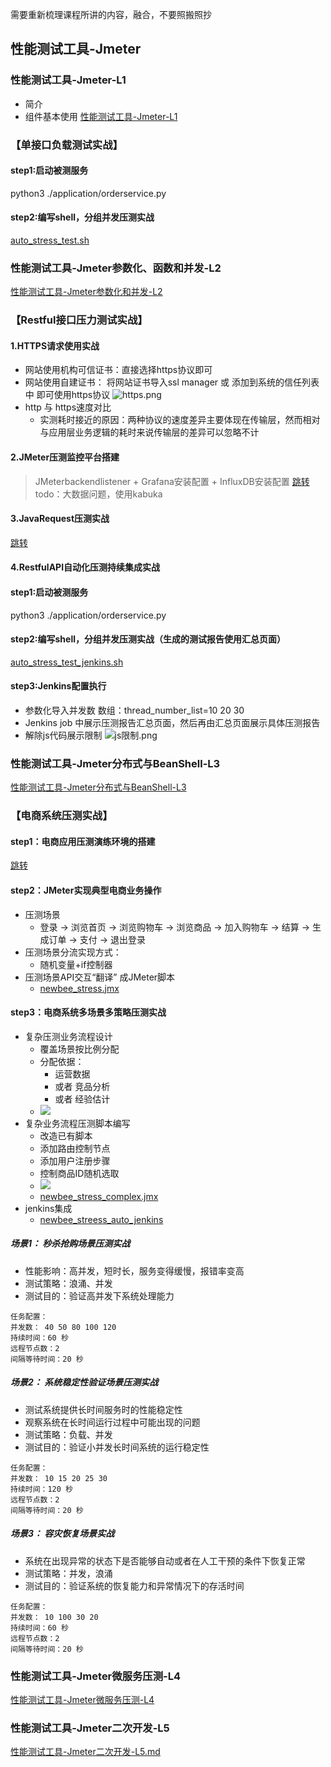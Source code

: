 需要重新梳理课程所讲的内容，融合，不要照搬照抄
## 性能测试工具-Jmeter
### 性能测试工具-Jmeter-L1
* 简介
* 组件基本使用
[性能测试工具-Jmeter-L1](./性能测试工具-Jmeter-L1.md)
### 【单接口负载测试实战】
#### step1:启动被测服务
python3 ./application/orderservice.py
#### step2:编写shell，分组并发压测实战
[auto_stress_test.sh](./automation/auto_stress_test.sh)
### 性能测试工具-Jmeter参数化、函数和并发-L2
[性能测试工具-Jmeter参数化和并发-L2](./性能测试工具-Jmeter参数化和并发-L2.md)
### 【Restful接口压力测试实战】
#### 1.HTTPS请求使用实战
* 网站使用机构可信证书：直接选择https协议即可
* 网站使用自建证书： 将网站证书导入ssl manager 或 添加到系统的信任列表中 即可使用https协议
![https.png](..%2Fimages%2Fhttps.png)
* http 与 https速度对比
  * 实测耗时接近的原因：两种协议的速度差异主要体现在传输层，然而相对与应用层业务逻辑的耗时来说传输层的差异可以忽略不计
#### 2.JMeter压测监控平台搭建
> JMeterbackendlistener + Grafana安装配置 + InfluxDB安装配置
[跳转](./monitor/README.md)   
todo：大数据问题，使用kabuka
#### 3.JavaRequest压测实战
[跳转](./java_request/README.md)
#### 4.RestfulAPI自动化压测持续集成实战
#### step1:启动被测服务
python3 ./application/orderservice.py
#### step2:编写shell，分组并发压测实战（生成的测试报告使用汇总页面）
[auto_stress_test_jenkins.sh](./automation/auto_stress_test_jenkins.sh)
#### step3:Jenkins配置执行
* 参数化导入并发数 数组：thread_number_list=10 20 30
* Jenkins job 中展示压测报告汇总页面，然后再由汇总页面展示具体压测报告
* 解除js代码展示限制
![js限制.png](../images/js限制.png)
### 性能测试工具-Jmeter分布式与BeanShell-L3
[性能测试工具-Jmeter分布式与BeanShell-L3](./性能测试工具-Jmeter分布式与BeanShell-L3.md)
### 【电商系统压测实战】
#### step1：电商应用压测演练环境的搭建
[跳转](./newbee-mall-api/README.md)
#### step2：JMeter实现典型电商业务操作
* 压测场景
  * 登录 -> 浏览首页 -> 浏览购物车 -> 浏览商品 -> 加入购物车 -> 结算 -> 生成订单 -> 支付 -> 退出登录
* 压测场景分流实现方式：
  * 随机变量+if控制器
* 压测场景API交互“翻译” 成JMeter脚本
  * [newbee_stress.jmx](./newbee-mall-api/newbee-mall-api/jmx/newbee_stress.jmx)
#### step3：电商系统多场景多策略压测实战
* 复杂压测业务流程设计
  * 覆盖场景按比例分配
  * 分配依据： 
    * 运营数据 
    * 或者 竞品分析 
    * 或者 经验估计
  * ![](../images/flow_upgrad.png)
* 复杂业务流程压测脚本编写
  * 改造已有脚本
  * 添加路由控制节点
  * 添加用户注册步骤
  * 控制商品ID随机选取
  * ![](../images/complex_jmeter.png)
  * [newbee_stress_complex.jmx](./newbee-mall-api/newbee-mall-api/jmx/newbee_stress_complex.jmx)
* jenkins集成
  * [newbee_streess_auto_jenkins](./newbee-mall-api/newbee-mall-api/automation/newbee_streess_auto_jenkins.sh)
##### 场景1： 秒杀抢购场景压测实战
* 性能影响：高并发，短时长，服务变得缓慢，报错率变高
* 测试策略：浪涌、并发
* 测试目的：验证高并发下系统处理能力
```
任务配置：
并发数： 40 50 80 100 120
持续时间：60 秒
远程节点数：2
间隔等待时间：20 秒
```
##### 场景2： 系统稳定性验证场景压测实战
* 测试系统提供长时间服务时的性能稳定性
* 观察系统在长时间运行过程中可能出现的问题
* 测试策略：负载、并发
* 测试目的：验证小并发长时间系统的运行稳定性
```
任务配置：
并发数： 10 15 20 25 30
持续时间：120 秒
远程节点数：2
间隔等待时间：20 秒
```
##### 场景3： 容灾恢复场景实战
* 系统在出现异常的状态下是否能够自动或者在人工干预的条件下恢复正常
* 测试策略：并发，浪涌
* 测试目的：验证系统的恢复能力和异常情况下的存活时间
```
任务配置：
并发数： 10 100 30 20
持续时间：60 秒
远程节点数：2
间隔等待时间：20 秒
```
### 性能测试工具-Jmeter微服务压测-L4
[性能测试工具-Jmeter微服务压测-L4](./性能测试工具-Jmeter微服务压测-L4.md)
### 性能测试工具-Jmeter二次开发-L5
[性能测试工具-Jmeter二次开发-L5.md](./性能测试工具-Jmeter二次开发-L5.md)


